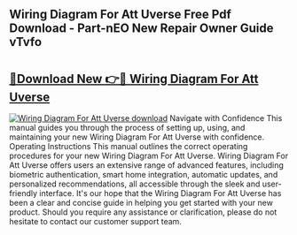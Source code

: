 ## Wiring Diagram For Att Uverse Free Pdf Download - Part-nEO New Repair Owner Guide vTvfo

# <h2><a href="http://dfse70.blite.top/?on=Wiring+Diagram+For+Att+Uverse">🔗Download New 👉🔴 Wiring Diagram For Att Uverse</a></h2>

[![Wiring Diagram For Att Uverse download](https://i.imgur.com/lujVjoI.png)](http://dfse70.blite.top/?on=Wiring+Diagram+For+Att+Uverse)
Navigate with Confidence This manual guides you through the process of setting up, using, and maintaining your new Wiring Diagram For Att Uverse with confidence. Operating Instructions This manual outlines the correct operating procedures for your new Wiring Diagram For Att Uverse. Wiring Diagram For Att Uverse offers users an extensive range of advanced features, including biometric authentication, smart home integration, automatic updates, and personalized recommendations, all accessible through the sleek and user-friendly interface. It's our hope that the Wiring Diagram For Att Uverse has been a clear and concise guide in helping you get started with your new product. Should you require any assistance or clarification, please do not hesitate to contact our customer support team.

